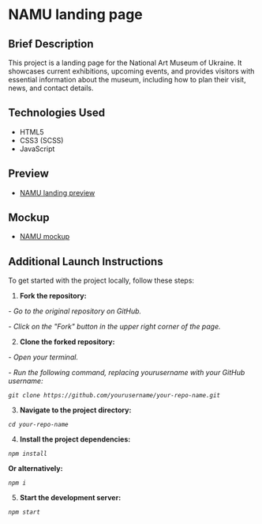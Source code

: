 # NAMU landing page

## Brief Description
This project is a landing page for the National Art Museum of Ukraine. It showcases current exhibitions, upcoming events, and provides visitors with essential information about the museum, including how to plan their visit, news, and contact details.

## Technologies Used
 - HTML5
 - CSS3 (SCSS)
 - JavaScript

## Preview
- [NAMU landing preview](https://khvashchenkodenys.github.io/namu-landing/)

## Mockup
  - [NAMU mockup](figma.com/design/HL3XGt5ZatvJoYBhOaWY5x/museum-prototype?node-id=323-1957&t=Gd9Dt8qxj7NYns8i-0)

## Additional Launch Instructions

To get started with the project locally, follow these steps:

1. **Fork the repository:**

  *- Go to the original repository on GitHub.*

  *- Click on the "Fork" button in the upper right corner of the page.*

2. **Clone the forked repository:**

*- Open your terminal.*

*- Run the following command, replacing yourusername with your GitHub username:*

*`git clone https://github.com/yourusername/your-repo-name.git`*

3. **Navigate to the project directory:**

*`cd your-repo-name`*

4. **Install the project dependencies:**

*`npm install`*

**Or alternatively:**

*`npm i`*

5. **Start the development server:**

*`npm start`*
